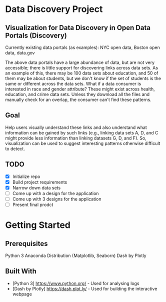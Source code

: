 # Data Discovery Project

## Visualization for Data Discovery in Open Data Portals (Discovery)

Currently existing data portals (as examples): NYC open data, Boston open data, data.gov

The above data portals have a large abundance of data, but are not very accessible; there is little support for discovering links across data sets. As an example of this, there may be 100 data sets about education, and 50 of them may be about students, but we don't know if the set of students is the same or different across the data sets. What if a data consumer is interested in race and gender attribute? These might exist across health, education, and crime data sets. Unless they download all the files and manually check for an overlap, the consumer can't find these patterns.

## Goal

Help users visually understand these links and also understand what information can be gained by such links (e.g., linking data sets A, D, and C might provide less information than linking datasets G, D, and F). So, visualization can be used to suggest interesting patterns otherwise difficult to detect.

## TODO

- [x] Initialize repo
- [x] Build project requirements
- [x] Narrow down data sets
- [ ] Come up with a design for the application
- [ ] Come up with 3 designs for the application
- [ ] Present final prodct

# Getting Started

## Prerequisites

Python 3
Anaconda Distribution (Matplotlib, Seaborn)
Dash by Plotly

## Built With

* [Python 3] https://www.python.org/ - Used for analysing logs
* [Dash by Plotly] https://dash.plot.ly/ - Used for building the interactive webpage
